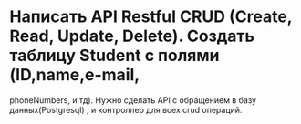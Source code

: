 # Написать API Restful CRUD (Create, Read, Update, Delete). Создать таблицу Student с полями (ID,name,e-mail,
phoneNumbers, и тд). Нужно сделать API с обращением в базу данных(Postgresql) , и контроллер для всех crud операций.
